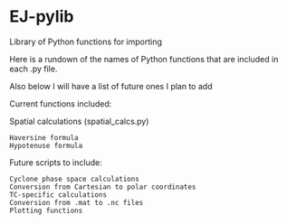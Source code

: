 # EJ-pylib
Library of Python functions for importing

Here is a rundown of the names of Python functions that are included in each .py file.

Also below I will have a list of future ones I plan to add

Current functions included:

Spatial calculations (spatial_calcs.py)
  
	Haversine formula
	Hypotenuse formula
  
Future scripts to include:

	Cyclone phase space calculations
	Conversion from Cartesian to polar coordinates
	TC-specific calculations
	Conversion from .mat to .nc files
	Plotting functions